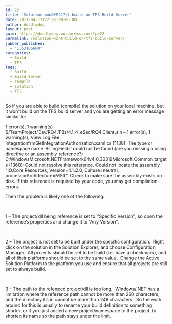 ```yaml
---
id: 22
title: 'Solution won&#8217;t build on TFS Build Server'
date: 2011-04-17T22:58:00-06:00
author: deadlydog
layout: post
guid: https://deadlydog.wordpress.com/?p=22
permalink: /solution-wont-build-on-tfs-build-server/
jabber_published:
  - "1353106660"
categories:
  - Build
  - TFS
tags:
  - Build
  - Build Server
  - compile
  - solution
  - TFS
---
```

So if you are able to build (compile) the solution on your local machine, but it won&#8217;t build on the TFS build server and you are getting an error message similar to:

1 error(s), 1 warning(s)   
$/TeamProject/Dev/RQ4/FBs/4.1.4_eSec/RQ4.Client.sln &#8211; 1 error(s), 1 warning(s), View Log File   
IntegrationfrmGetIntegrationAuthorization.xaml.cs (1138): The type or namespace name &#8216;BillingFields&#8217; could not be found (are you missing a using directive or an assembly reference?)   
C:WindowsMicrosoft.NETFramework64v4.0.30319Microsoft.Common.targets (1360): Could not resolve this reference. Could not locate the assembly "IQ.Core.Resources, Version=4.1.2.0, Culture=neutral, processorArchitecture=MSIL". Check to make sure the assembly exists on disk. If this reference is required by your code, you may get compilation errors.

Then the problem is likely one of the following:

&#160;

1 &#8211; The project/dll being reference is set to "Specific Version", so open the reference&#8217;s properties and change it to "Any Version".

&#160;

2 &#8211; The project is not set to be built under the specific configuration.&#160; Right click on the solution in the Solution Explorer, and choose Configuration Manager.&#160; All projects should be set to be build (i.e. have a checkmark), and all of their platforms should be set to the same value.&#160; Change the Active Solution Platform to the platform you use and ensure that all projects are still set to always build.

&#160;

3 &#8211; The path to the refenced project/dll is too long.&#160; Windows/.NET has a limitation where the reference path cannot be more than 260 characters, and the directory it&#8217;s in cannot be more than 248 characters.&#160; So the work around for this is usually to rename your build definition to something shorter, or if you just added a new project/namespace to the project, to shorten its name so the path stays under the limit.